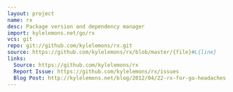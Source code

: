 ```yaml
---
layout: project
name: rx
desc: Package version and dependency manager
import: kylelemons.net/go/rx
vcs: git
repo: git://github.com/kylelemons/rx.git
source: https://github.com/kylelemons/rx/blob/master/{file}#L{line}
links:
  Source: https://github.com/kylelemons/rx
  Report Issue: https://github.com/kylelemons/rx/issues
  Blog Post: http://kylelemons.net/blog/2012/04/22-rx-for-go-headaches.article
---
```

